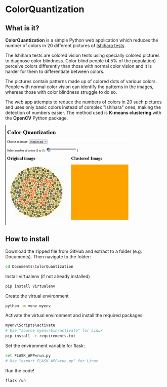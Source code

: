 

# ColorQuantization

## What is it?

**ColorQuantization** is a simple Python web application which reduces the number of colors in 20 different pictures of [Ishihara tests](https://en.wikipedia.org/wiki/Ishihara_test). 

The Ishihara tests are colored vision tests using specially colored pictures to diagnose color blindness. Color blind people (4.5% of the population) perceive colors differently than those with normal color vision and it is harder for them to differentiate between colors.

The pictures contain patterns made up of colored dots of various colors. People with normal color vision can identify the patterns in the images, whereas those with color blindness struggle to do so.

The web app attempts to reduce the numbers of colors in 20 such pictures and uses only basic colors instead of complex "Ishihara" ones, making the detection of numbers easier. The method used is **K-means clustering** with the **OpenCV** Python package.

![ColorQuantization](data/images/colquant.gif)


## How to install

Download the zipped file from GitHub and extract to a folder (e.g. Documents). Then navigate to the folder:

```sh
cd Documents\ColorQuantization
```

Install virtualenv (if not already installed)

```sh
pip install virtualenv
```

Create the virtual environment

```sh
python -m venv myenv
```

Activate the virtual environment and install the required packages:

```sh
myenv\Scripts\activate
# Use "source myenv/bin/activate" for Linux
pip install -r requirements.txt
```


Set the environment variable for flask:

```sh
set FLASK_APP=run.py 
# Use "export FLASK_APP=run.py" for Linux
```

Run the code!

```sh
flask run
```
